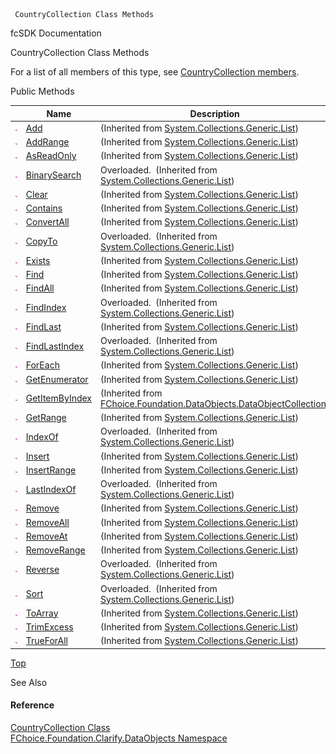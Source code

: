 ﻿     CountryCollection Class Methods                                                   

fcSDK Documentation

CountryCollection Class Methods

For a list of all members of this type, see [CountryCollection members](fcSDK~FChoice.Foundation.Clarify.DataObjects.CountryCollection_members.md).

Public Methods

|   | Name | Description |
| --- | --- | --- |
| ![Public Method](dotnetimages/publicMethod.png) | [Add](#) | (Inherited from [System.Collections.Generic.List<Country>](#)) |
| ![Public Method](dotnetimages/publicMethod.png) | [AddRange](#) | (Inherited from [System.Collections.Generic.List<Country>](#)) |
| ![Public Method](dotnetimages/publicMethod.png) | [AsReadOnly](#) | (Inherited from [System.Collections.Generic.List<Country>](#)) |
| ![Public Method](dotnetimages/publicMethod.png) | [BinarySearch](#) | Overloaded.  (Inherited from [System.Collections.Generic.List<Country>](#)) |
| ![Public Method](dotnetimages/publicMethod.png) | [Clear](#) | (Inherited from [System.Collections.Generic.List<Country>](#)) |
| ![Public Method](dotnetimages/publicMethod.png) | [Contains](#) | (Inherited from [System.Collections.Generic.List<Country>](#)) |
| ![Public Method](dotnetimages/publicMethod.png) | [ConvertAll](#) | (Inherited from [System.Collections.Generic.List<Country>](#)) |
| ![Public Method](dotnetimages/publicMethod.png) | [CopyTo](#) | Overloaded.  (Inherited from [System.Collections.Generic.List<Country>](#)) |
| ![Public Method](dotnetimages/publicMethod.png) | [Exists](#) | (Inherited from [System.Collections.Generic.List<Country>](#)) |
| ![Public Method](dotnetimages/publicMethod.png) | [Find](#) | (Inherited from [System.Collections.Generic.List<Country>](#)) |
| ![Public Method](dotnetimages/publicMethod.png) | [FindAll](#) | (Inherited from [System.Collections.Generic.List<Country>](#)) |
| ![Public Method](dotnetimages/publicMethod.png) | [FindIndex](#) | Overloaded.  (Inherited from [System.Collections.Generic.List<Country>](#)) |
| ![Public Method](dotnetimages/publicMethod.png) | [FindLast](#) | (Inherited from [System.Collections.Generic.List<Country>](#)) |
| ![Public Method](dotnetimages/publicMethod.png) | [FindLastIndex](#) | Overloaded.  (Inherited from [System.Collections.Generic.List<Country>](#)) |
| ![Public Method](dotnetimages/publicMethod.png) | [ForEach](#) | (Inherited from [System.Collections.Generic.List<Country>](#)) |
| ![Public Method](dotnetimages/publicMethod.png) | [GetEnumerator](#) | (Inherited from [System.Collections.Generic.List<Country>](#)) |
| ![Public Method](dotnetimages/publicMethod.png) | [GetItemByIndex](fcSDK~FChoice.Foundation.DataObjects.DataObjectCollection`1~GetItemByIndex.md) | (Inherited from [FChoice.Foundation.DataObjects.DataObjectCollection<Country>](fcSDK~FChoice.Foundation.DataObjects.DataObjectCollection`1.md)) |
| ![Public Method](dotnetimages/publicMethod.png) | [GetRange](#) | (Inherited from [System.Collections.Generic.List<Country>](#)) |
| ![Public Method](dotnetimages/publicMethod.png) | [IndexOf](#) | Overloaded.  (Inherited from [System.Collections.Generic.List<Country>](#)) |
| ![Public Method](dotnetimages/publicMethod.png) | [Insert](#) | (Inherited from [System.Collections.Generic.List<Country>](#)) |
| ![Public Method](dotnetimages/publicMethod.png) | [InsertRange](#) | (Inherited from [System.Collections.Generic.List<Country>](#)) |
| ![Public Method](dotnetimages/publicMethod.png) | [LastIndexOf](#) | Overloaded.  (Inherited from [System.Collections.Generic.List<Country>](#)) |
| ![Public Method](dotnetimages/publicMethod.png) | [Remove](#) | (Inherited from [System.Collections.Generic.List<Country>](#)) |
| ![Public Method](dotnetimages/publicMethod.png) | [RemoveAll](#) | (Inherited from [System.Collections.Generic.List<Country>](#)) |
| ![Public Method](dotnetimages/publicMethod.png) | [RemoveAt](#) | (Inherited from [System.Collections.Generic.List<Country>](#)) |
| ![Public Method](dotnetimages/publicMethod.png) | [RemoveRange](#) | (Inherited from [System.Collections.Generic.List<Country>](#)) |
| ![Public Method](dotnetimages/publicMethod.png) | [Reverse](#) | Overloaded.  (Inherited from [System.Collections.Generic.List<Country>](#)) |
| ![Public Method](dotnetimages/publicMethod.png) | [Sort](#) | Overloaded.  (Inherited from [System.Collections.Generic.List<Country>](#)) |
| ![Public Method](dotnetimages/publicMethod.png) | [ToArray](#) | (Inherited from [System.Collections.Generic.List<Country>](#)) |
| ![Public Method](dotnetimages/publicMethod.png) | [TrimExcess](#) | (Inherited from [System.Collections.Generic.List<Country>](#)) |
| ![Public Method](dotnetimages/publicMethod.png) | [TrueForAll](#) | (Inherited from [System.Collections.Generic.List<Country>](#)) |

[Top](#top)

See Also

#### Reference

[CountryCollection Class](fcSDK~FChoice.Foundation.Clarify.DataObjects.CountryCollection.md)  
[FChoice.Foundation.Clarify.DataObjects Namespace](fcSDK~FChoice.Foundation.Clarify.DataObjects_namespace.md)